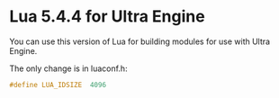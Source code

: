 # Lua 5.4.4 for Ultra Engine

You can use this version of Lua for building modules for use with Ultra Engine.

The only change is in luaconf.h:
```c
#define LUA_IDSIZE	4096
```
